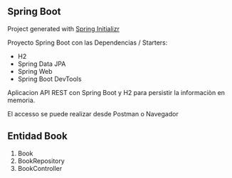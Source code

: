 ## Spring Boot

Project generated with [Spring Initializr](https://start.spring.io/)

Proyecto Spring Boot con las Dependencias / Starters:
* H2
* Spring Data JPA
* Spring Web
* Spring Boot DevTools


Aplicacion API REST con Spring Boot y H2 para persistir la informaciòn en memoria.

El accesso se puede realizar desde Postman o Navegador

## Entidad Book

1. Book
2. BookRepository
3. BookController

